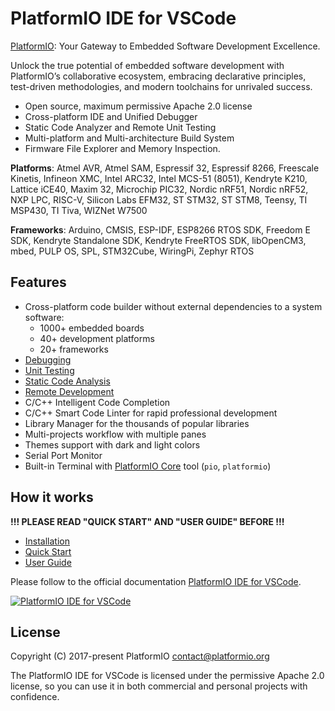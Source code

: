 # PlatformIO IDE for VSCode

[PlatformIO](https://platformio.org): Your Gateway to Embedded Software Development Excellence.

Unlock the true potential of embedded software development with PlatformIO’s collaborative ecosystem, embracing declarative principles, test-driven methodologies, and modern toolchains for unrivaled success.

* Open source, maximum permissive Apache 2.0 license
* Cross-platform IDE and Unified Debugger
* Static Code Analyzer and Remote Unit Testing
* Multi-platform and Multi-architecture Build System
* Firmware File Explorer and Memory Inspection.

**Platforms**: Atmel AVR, Atmel SAM, Espressif 32, Espressif 8266, Freescale Kinetis, Infineon XMC, Intel ARC32, Intel MCS-51 (8051), Kendryte K210, Lattice iCE40, Maxim 32, Microchip PIC32, Nordic nRF51, Nordic nRF52, NXP LPC, RISC-V, Silicon Labs EFM32, ST STM32, ST STM8, Teensy, TI MSP430, TI Tiva, WIZNet W7500

**Frameworks**: Arduino, CMSIS, ESP-IDF, ESP8266 RTOS SDK, Freedom E SDK, Kendryte Standalone SDK, Kendryte FreeRTOS SDK, libOpenCM3, mbed, PULP OS, SPL, STM32Cube, WiringPi, Zephyr RTOS

## Features

* Cross-platform code builder without external dependencies to a system software:
    - 1000+ embedded boards
    - 40+ development platforms
    - 20+ frameworks
* [Debugging](http://docs.platformio.org/page/plus/debugging.html)
* [Unit Testing](http://docs.platformio.org/page/plus/unit-testing.html)
* [Static Code Analysis](http://docs.platformio.org/page/plus/pio-check.html)
* [Remote Development](http://docs.platformio.org/page/plus/pio-remote.html)
* C/C++ Intelligent Code Completion
* C/C++ Smart Code Linter for rapid professional development
* Library Manager for the thousands of popular libraries
* Multi-projects workflow with multiple panes
* Themes support with dark and light colors
* Serial Port Monitor
* Built-in Terminal with [PlatformIO Core](http://docs.platformio.org/page/core.html) tool (``pio``, ``platformio``)

## How it works

**!!! PLEASE READ "QUICK START" AND "USER GUIDE" BEFORE !!!**

* [Installation](http://docs.platformio.org/page/ide/vscode.html)
* [Quick Start](http://docs.platformio.org/page/ide/vscode.html#quick-start)
* [User Guide](http://docs.platformio.org/page/ide/vscode.html#user-guide)

Please follow to the official documentation [PlatformIO IDE for VSCode](http://docs.platformio.org/page/ide/vscode.html).

[![PlatformIO IDE for VSCode](https://docs.platformio.org/en/latest/_images/platformio-ide-vscode.png)](http://docs.platformio.org/page/ide/vscode.html)

## License

Copyright (C) 2017-present PlatformIO <contact@platformio.org>

The PlatformIO IDE for VSCode is licensed under the permissive Apache 2.0 license,
so you can use it in both commercial and personal projects with confidence.
